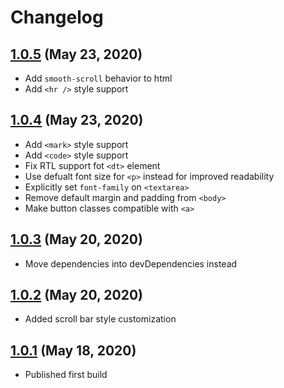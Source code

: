 # Changelog

## [1.0.5](https://github.com/elishaterada/feathercss/compare/v1.0.4...v1.0.5) (May 23, 2020)

- Add ```smooth-scroll``` behavior to html
- Add ```<hr />``` style support

## [1.0.4](https://github.com/elishaterada/feathercss/compare/v1.0.3...v1.0.4) (May 23, 2020)

- Add ```<mark>``` style support
- Add ```<code>``` style support
- Fix RTL support fot ```<dt>``` element
- Use defualt font size for ```<p>``` instead for improved readability
- Explicitly set ```font-family``` on ```<textarea>```
- Remove default margin and padding from ```<body>```
- Make button classes compatible with ```<a>```

## [1.0.3](https://github.com/elishaterada/feathercss/compare/v1.0.2...v1.0.3) (May 20, 2020)
- Move dependencies into devDependencies instead


## [1.0.2](https://github.com/elishaterada/feathercss/compare/v1.0.1...v1.0.2) (May 20, 2020)
- Added scroll bar style customization


## [1.0.1](https://github.com/elishaterada/feathercss/compare/v1.0.0...v1.0.1) (May 18, 2020)
- Published first build
